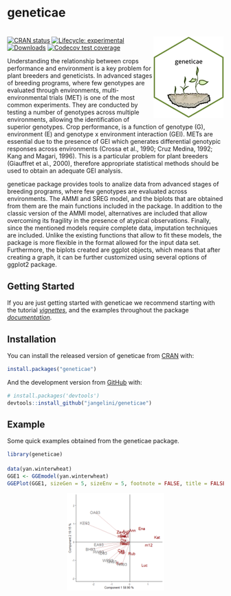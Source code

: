 
<!-- README.md is generated from README.Rmd. Please edit that file -->

# geneticae

# <img src="man/figures/baseplot.png" align="right">

<!-- badges: start -->

[![CRAN
status](https://www.r-pkg.org/badges/version/geneticae)](https://CRAN.R-project.org/package=geneticae)
[![Lifecycle:
experimental](https://img.shields.io/badge/lifecycle-experimental-orange.svg)](https://www.tidyverse.org/lifecycle/#experimental)
[![Downloads](https://cranlogs.r-pkg.org/badges/geneticae?color=blue)](https://cran.rstudio.com/package=geneticae)
[![Codecov test
coverage](https://codecov.io/gh/r-lib/geneticae/branch/master/graphs/badge.svg)](https://codecov.io/gh/r-lib/geneticae?branch=master)
<!-- badges: end -->

Understanding the relationship between crops performance and environment
is a key problem for plant breeders and geneticists. In advanced stages
of breeding programs, where few genotypes are evaluated through
environments, multi-environmental trials (MET) is one of the most common
experiments. They are conducted by testing a number of genotypes across
multiple environments, allowing the identification of superior
genotypes. Crop performance, is a function of genotype (G), environment
(E) and genotype x environment interaction (GEI). METs are essential due
to the presence of GEI which generates differential genotypic responses
across environments (Crossa et al., 1990; Cruz Medina, 1992; Kang and
Magari, 1996). This is a particular problem for plant breeders
(Giauffret et al., 2000), therefore appropriate statistical methods
should be used to obtain an adequate GEI analysis.

geneticae package provides tools to analize data from advanced stages of
breeding programs, where few genotypes are evaluated across
environments. The AMMI and SREG model, and the biplots that are obtained
from them are the main functions included in the package. In addition to
the classic version of the AMMI model, alternatives are included that
allow overcoming its fragility in the presence of atypical observations.
Finally, since the mentioned models require complete data, imputation
techniques are included. Unlike the existing functions that allow to fit
these models, the package is more flexible in the format allowed for the
input data set. Furthermore, the biplots created are ggplot objects,
which means that after creating a graph, it can be further customized
using several options of ggplot2 package.

## Getting Started

If you are just getting started with geneticae we recommend starting
with the tutorial
[*vignettes*](file:///F:/Especializacion%20en%20bioinformatica/Para%20proyecto%20final/Geneticae%20Package/geneticae/docs/articles/vignettes.html),
and the examples throughout the package
[*documentation*](file:///F:/Especializacion%20en%20bioinformatica/Para%20proyecto%20final/Geneticae%20Package/geneticae/docs/reference/index.html).

## Installation

You can install the released version of geneticae from
[CRAN](https://CRAN.R-project.org) with:

``` r
install.packages("geneticae")
```

And the development version from [GitHub](https://github.com/) with:

``` r
# install.packages('devtools')
devtools::install_github("jangelini/geneticae")
```

## Example

Some quick examples obtained from the geneticae package.

``` r
library(geneticae)

data(yan.winterwheat)
GGE1 <- GGEmodel(yan.winterwheat)
GGEPlot(GGE1, sizeGen = 5, sizeEnv = 5, footnote = FALSE, title = FALSE)
```

<img src="man/figures/README-unnamed-chunk-4-1.png" width="45%" style="display: block; margin: auto;" />
